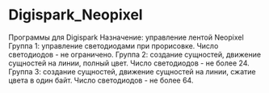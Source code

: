 # Digispark_Neopixel
Программы для Digispark 
Назначение: управление лентой Neopixel
Группа 1: управление светодиодами при прорисовке. Число светодиодов - не ограничено.
Группа 2: создание сущностей, движение сущностей на линии, полный цвет. Число светодиодов - не более 24. 
Группа 3: создание сущностей, движение сущностей на линии, сжатие цвета в один байт. Число светодиодов - не более 64.
